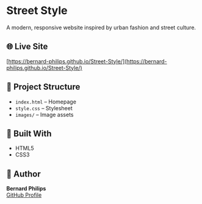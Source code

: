 # Street Style

A modern, responsive website inspired by urban fashion and street culture.

## 🌐 Live Site

[https://bernard-philips.github.io/Street-Style/](https://bernard-philips.github.io/Street-Style/)

## 📁 Project Structure

- `index.html` – Homepage
- `style.css` – Stylesheet
- `images/` – Image assets

## 🚀 Built With

- HTML5  
- CSS3

## 📌 Author

**Bernard Philips**  
[GitHub Profile](https://github.com/Bernard-Philips)
